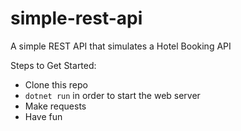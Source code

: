 # simple-rest-api

A simple REST API that simulates a Hotel Booking API


Steps to Get Started:

- Clone this repo
- `dotnet run` in order to start the web server
- Make requests
- Have fun
